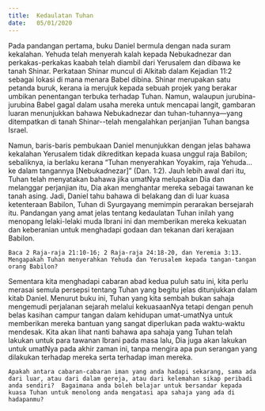 ```yaml
---
title:  Kedaulatan Tuhan
date:   05/01/2020
---
```


Pada pandangan pertama, buku Daniel bermula dengan nada suram kekalahan.  Yehuda telah menyerah  kalah kepada Nebukadnezar dan perkakas-perkakas kaabah telah diambil dari Yerusalem dan dibawa ke tanah Shinar. Perkataan Shinar muncul di Alkitab dalam Kejadian 11:2 sebagai lokasi di mana menara Babel dibina.  Shinar merupakan satu petanda buruk, kerana ia merujuk kepada sebuah projek yang berakar umbikan penentangan terbuka terhadap Tuhan.  Namun, walaupun jurubina-jurubina Babel gagal dalam usaha mereka untuk mencapai langit, gambaran luaran menunjukkan bahawa Nebukadnezar dan tuhan-tuhannya—yang ditempatkan di tanah Shinar--telah mengalahkan perjanjian Tuhan bangsa Israel.

Namun, baris-baris pembukaan Daniel menunjukkan dengan jelas bahawa kekalahan Yerusalem tidak dikreditkan kepada kuasa unggul raja Babilon; sebaliknya, ia berlaku kerana “Tuhan menyerahkan Yoyakim, raja Yehuda…ke dalam tangannya [Nebukadnezar]” (Dan. 1:2).  Jauh lebih awal dari itu, Tuhan telah menyatakan bahawa jika umatNya melupakan Dia dan melanggar perjanjian itu, Dia akan menghantar mereka sebagai tawanan ke tanah asing.  Jadi, Daniel tahu bahawa di belakang dan di luar kuasa ketenteraan Babilon, Tuhan di Syurgayang memimpin perarakan bersejarah itu.  Pandangan yang  amat jelas tentang kedaulatan Tuhan inilah yang menopang lelaki-lelaki muda Ibrani ini dan memberikan mereka kekuatan dan keberanian untuk menghadapi godaan dan tekanan dari kerajaan Babilon.

`Baca 2 Raja-raja 21:10-16; 2 Raja-raja 24:18-20, dan Yeremia 3:13.  Mengapakah Tuhan menyerahkan Yehuda dan Yerusalem kepada tangan-tangan orang Babilon?`

Sementara kita menghadapi cabaran abad kedua puluh satu ini, kita perlu merasai semula persepsi tentang Tuhan yang begitu jelas ditunjukkan dalam kitab Daniel. Menurut buku ini, Tuhan yang kita sembah bukan sahaja mengemudi perjalanan sejarah melalui kekuasaanNya tetapi dengan penuh belas kasihan campur tangan dalam kehidupan umat-umatNya untuk memberikan mereka bantuan yang sangat diperlukan pada waktu-waktu mendesak.  Kita akan lihat nanti bahawa apa sahaja yang Tuhan telah lakukan untuk para tawanan Ibrani pada masa lalu, Dia juga akan lakukan untuk umatNya pada akhir zaman ini, tanpa mengira apa pun serangan yang dilakukan terhadap mereka serta terhadap iman mereka.

`Apakah antara cabaran-cabaran iman yang anda hadapi sekarang, sama ada dari luar, atau dari dalam gereja, atau dari kelemahan sikap peribadi anda sendiri?  Bagaimana anda boleh belajar untuk bersandar kepada kuasa Tuhan untuk menolong anda mengatasi apa sahaja yang ada di hadapanmu?`